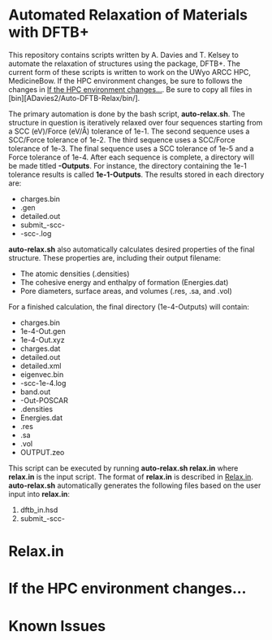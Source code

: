 # Automated Relaxation of Materials with DFTB+
This repository contains scripts written by A. Davies and T. Kelsey to automate the relaxation of structures using the package, DFTB+. The current form of these scripts is written to work on the UWyo ARCC HPC, MedicineBow. If the HPC environment changes, be sure to follows the changes in [If the HPC environment changes...](#if-the-hpc-environment-changes). Be sure to copy all files in [bin][ADavies2/Auto-DFTB-Relax/bin/].

The primary automation is done by the bash script, **auto-relax.sh**. The structure in question is iteratively relaxed over four sequences starting from a SCC (eV)/Force (eV/Å) tolerance of 1e-1. The second sequence uses a SCC/Force tolerance of 1e-2. The third sequence uses a SCC/Force tolerance of 1e-3. The final sequence uses a SCC tolerance of 1e-5 and a Force tolerance of 1e-4. After each sequence is complete, a directory will be made titled **<tolerance>-Outputs**. For instance, the directory containing the 1e-1 tolerance results is called **1e-1-Outputs**. The results stored in each directory are:
- charges.bin
- <tolerance>.gen
- detailed.out
- submit_<COF>-scc-<tolerance>
- <COF>-scc-<tolerance>.log

**auto-relax.sh** also automatically calculates desired properties of the final structure. These properties are, including their output filename:
- The atomic densities (<COF>.densities)
- The cohesive energy and enthalpy of formation (Energies.dat)
- Pore diameters, surface areas, and volumes (<COF>.res, <COF>.sa, and <COF>.vol)

For a finished calculation, the final directory (1e-4-Outputs) will contain:
- charges.bin
- 1e-4-Out.gen
- 1e-4-Out.xyz
- charges.dat 
- detailed.out
- detailed.xml 
- eigenvec.bin
- <COF>-scc-1e-4.log
- band.out 
- <COF>-Out-POSCAR
- <COF>.densities
- Energies.dat
- <COF>.res
- <COF>.sa
- <COF>.vol
- OUTPUT.zeo

This script can be executed by running **auto-relax.sh relax.in** where **relax.in** is the input script. The format of **relax.in** is described in [Relax.in](#relaxin). **auto-relax.sh** automatically generates the following files based on the user input into **relax.in**:
1. dftb_in.hsd 
2. submit_<COF>-scc-<TOL>

# Relax.in

# If the HPC environment changes...

# Known Issues